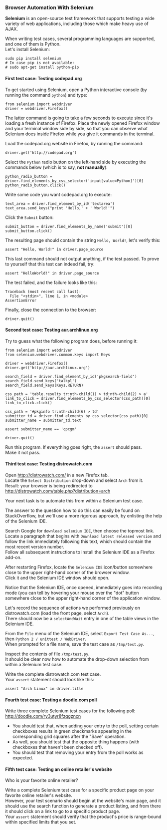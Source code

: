 ### Browser Automation With Selenium

**Selenium** is an open-source test framework that supports testing a wide variety of web applications, including those which make heavy use of AJAX.

When writing test cases, several programming languages are supported, and one of them is Python.  
Let's install Selenium:
```
sudo pip install selenium
# In case pip is not available:
# sudo apt-get install python-pip
```

#### First test case: Testing codepad.org

To get started using Selenium, open a Python interactive console (by running the command `python`) and type:
```
from selenium import webdriver
driver = webdriver.Firefox()
```
The latter command is going to take a few seconds to execute since it's loading a fresh instance of Firefox. Place the newly opened Firefox window and your terminal window side by side, so that you can observe what Selenium does inside Firefox while you give it commands in the terminal.

Load the codepad.org website in Firefox, by running the command:
```
driver.get('http://codepad.org')
```
Select the `Python` radio button on the left-hand side by executing the commands below (which is to say, **not manually**):
```
python_radio_button = driver.find_elements_by_css_selector('input[value=Python]')[0]
python_radio_button.click()
```
Write some code you want codepad.org to execute:
```
text_area = driver.find_element_by_id('textarea')
text_area.send_keys("print 'Hello,' + ' World!'")
```
Click the `Submit` button:
```
submit_button = driver.find_elements_by_name('submit')[0]
submit_button.click()
```
The resulting page should contain the string `Hello, World!`, let's verify this:
```
assert "Hello, World!" in driver.page_source
```
This last command should not output anything, if the test passed. To prove to yourself that this test can indeed fail, try:
```
assert "HelloWorld!" in driver.page_source
```
The test failed, and the failure looks like this:
```
Traceback (most recent call last):
  File "<stdin>", line 1, in <module>
AssertionError
```
Finally, close the connection to the browser:
```
driver.quit()
```

#### Second test case: Testing aur.archlinux.org

Try to guess what the following program does, before running it:
```
from selenium import webdriver
from selenium.webdriver.common.keys import Keys

driver = webdriver.Firefox()
driver.get('http://aur.archlinux.org')

search_field = driver.find_element_by_id('pkgsearch-field')
search_field.send_keys('talkpl')
search_field.send_keys(Keys.RETURN)

css_path = 'table.results tr:nth-child(1) > td:nth-child(2) > a'
link_to_click = driver.find_elements_by_css_selector(css_path)[0]
link_to_click.click()

css_path = '#pkginfo tr:nth-child(6) > td'
submitter_td = driver.find_elements_by_css_selector(css_path)[0]
submitter_name = submitter_td.text

assert submitter_name == 'cpcgm'

driver.quit()
```
Run this program. If everything goes right, the `assert` should pass.  
Make it not pass.

#### Third test case: Testing distrowatch.com

Open http://distrowatch.com/ in a new Firefox tab.  
Locate the `Select Distribution` drop-down and select `Arch` from it.  
Result: your browser is being redirected to http://distrowatch.com/table.php?distribution=arch

Your next task is to automate this from within a Selenium test case.

The answer to the question how to do this can easily be found on StackOverflow, but we'll use a more rigorous approach, by enlisting the help of the Selenium IDE.

Search Google for `download selenium IDE`, then choose the topmost link.  
Locate a paragraph that begins with `Download latest released version` and follow the link immediately following this text, which should contain the most recent version number.  
Follow all subsequent instructions to install the Selenium IDE as a Firefox add-on.

After restarting Firefox, locate the `Selenium IDE` icon/button somewhere close to the upper right-hand corner of the browser window.  
Click it and the Selenium IDE window should open.

Notice that the Selenium IDE, once opened, immediately goes into recording mode (you can tell by hovering your mouse over the "dot" button somewhere close to the upper right-hand corner of the application window.

Let's record the sequence of actions we performed previously on distrowatch.com (load the front page, select `Arch`).  
There should now be a `selectAndWait` entry in one of the table views in the Selenium IDE.

From the `File` menu of the Selenium IDE, select `Export Test Case As...`, then `Python 2 / unittest / WebDriver`.  
When prompted for a file name, save the test case as `/tmp/test.py`.

Inspect the contents of file `/tmp/test.py`.  
It should be clear now how to automate the drop-down selection from within a Selenium test case.

Write the complete distrowatch.com test case.  
Your `assert` statement should look like this:
```
assert "Arch Linux" in driver.title
```

#### Fourth test case: Testing a doodle.com poll

Write three complete Selenium test cases for the following poll:  
http://doodle.com/ry3utyr8fzqgzncn

- You should test that, when adding your entry to the poll, setting certain checkboxes results in green checkmarks appearing in the corresponding grid squares after the "Save" operation.
- As well, you should test that the opposite thing happens (with checkboxes that haven't been checked off).
- You should test that removing your entry from the poll works as expected.

#### Fifth test case: Testing an online retailer's website

Who is your favorite online retailer?

Write a complete Selenium test case for a specific product page on your favorite online retailer's website.  
However, your test scenario should begin at the website's main page, and it should use the search function to generate a product listing, and from there it should click on a link to go to a specific product page.  
Your `assert` statement should verify that the product's price is range-bound within specified limits that you set.

